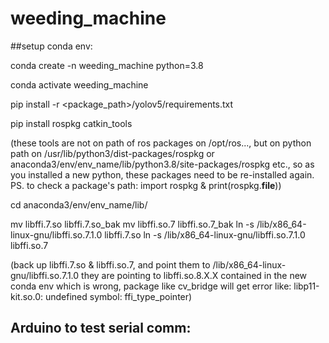 # weeding_machine

##setup conda env:

conda create -n weeding_machine python=3.8

conda activate weeding_machine

pip install -r <package_path>/yolov5/requirements.txt

pip install rospkg catkin_tools 

(these tools are not on path of ros packages on /opt/ros..., but on python path on
/usr/lib/python3/dist-packages/rospkg or 
anaconda3/env/env_name/lib/python3.8/site-packages/rospkg etc., so as you installed a
new python, these packages need to be re-installed again.
PS. to check a package's path: import rospkg & print(rospkg.__file__))

cd anaconda3/env/env_name/lib/

mv libffi.7.so libffi.7.so_bak
mv libffi.so.7 libffi.so.7_bak
ln -s /lib/x86_64-linux-gnu/libffi.so.7.1.0 libffi.7.so
ln -s /lib/x86_64-linux-gnu/libffi.so.7.1.0 libffi.so.7

(back up libffi.7.so & libffi.so.7, and point them to 
/lib/x86_64-linux-gnu/libffi.so.7.1.0
they are pointing to libffi.so.8.X.X contained in the new conda env which is wrong,
package like cv_bridge will get error like: 
libp11-kit.so.0: undefined symbol: ffi_type_pointer)

## Arduino to test serial comm:






